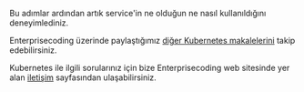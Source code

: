 Bu adımlar ardından artık service'in ne olduğun ne nasıl kullanıldığını deneyimlediniz.

Enterprisecoding üzerinde paylaştığımız [diğer Kubernetes makalelerini](http://www.enterprisecoding.com/post/tag/kubernetes) takip edebilirsiniz.

Kubernetes ile ilgili sorularınız için bize Enterprisecoding web sitesinde yer alan [iletişim](https://enterprisecoding.com/iletisim/) sayfasından ulaşabilirsiniz.